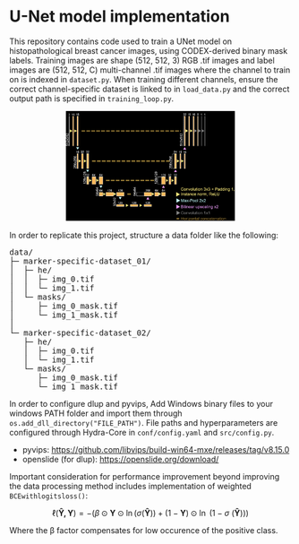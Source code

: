 # U-Net model implementation
This repository contains code used to train a UNet model on histopathological breast cancer images, using CODEX-derived binary mask labels. Training images are shape (512, 512, 3) RGB .tif images and label images are (512, 512, C) multi-channel .tif images where the channel to train on is indexed in `dataset.py`. When training different channels, ensure the correct channel-specific dataset is linked to in `load_data.py` and the correct output path is specified in `training_loop.py`.

<p align="center">
  <img src="images/architecture_dark.PNG" alt="UNET model" width="60%">
  <br>
</p>

In order to replicate this project, structure a data folder like the following:

<pre>
data/
├─ marker-specific-dataset_01/
│  ├─ he/
│  │  ├─ img_0.tif
│  │  └─ img_1.tif
│  └─ masks/
│     ├─ img_0_mask.tif
│     └─ img_1_mask.tif
│  
└─ marker-specific-dataset_02/
   ├─ he/
   │  ├─ img_0.tif
   │  └─ img_1.tif
   └─ masks/
      ├─ img_0_mask.tif
      └─ img_1_mask.tif
</pre>

In order to configure dlup and pyvips, Add Windows binary files to your windows PATH folder and import them through `os.add_dll_directory("FILE_PATH")`. File paths and hyperparameters are configured through Hydra-Core in `conf/config.yaml` and `src/config.py`.

* pyvips: https://github.com/libvips/build-win64-mxe/releases/tag/v8.15.0 <br>
* openslide (for dlup): https://openslide.org/download/

Important consideration for performance improvement beyond improving the data processing method includes implementation of weighted `BCEwithlogitsloss()`:

```math
\ell(\mathbf{\hat{Y}, Y})= - (\beta \odot \mathbf{Y}\odot\ln(\sigma( \mathbf{\hat{Y}} ))+(1-\mathbf{Y})\odot\ln\ (1-\sigma\ ( \mathbf{\hat{Y}} ) ) )
```
Where the β factor compensates for low occurence of the positive class.
